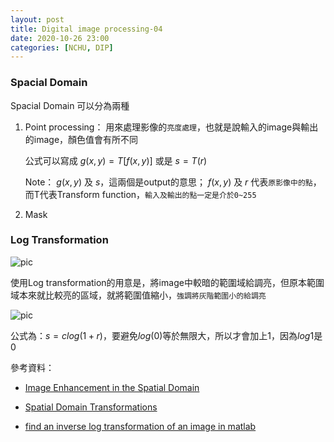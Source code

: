 ```yaml
---
layout: post    
title: Digital image processing-04
date: 2020-10-26 23:00
categories: [NCHU, DIP]
---
```


### Spacial Domain

Spacial Domain 可以分為兩種

1. Point processing： 用來處理影像的`亮度處理`，也就是說輸入的image與輸出的image，顏色值會有所不同

    公式可以寫成 $g(x,y) = T[f(x,y)]$ 或是 $s=T(r)$

    Note： $g(x,y)$ 及 $s$，這兩個是output的意思； $f(x,y)$ 及 $r$ 代表`原影像中的點`，而T代表Transform function，`輸入及輸出的點一定是介於0~255`

2. Mask


### Log Transformation

![pic](https://images1.programmersought.com/35/59/59a5c0ef406c13dc3e9e0aebe89e6733.JPEG)

使用Log transformation的用意是，將image中較暗的範圍域給調亮，但原本範圍域本來就比較亮的區域，就將範圍值縮小，`強調將灰階範圍小的給調亮`

![pic](https://i.stack.imgur.com/PTGm6.png)

公式為：$s=clog(1+r)$，要避免$log(0)$等於無限大，所以才會加上1，因為$log1$是0



參考資料：

- [Image Enhancement in the Spatial Domain](http://web.nchu.edu.tw/pweb/users/ykchan/lesson/7466.pdf)

- [Spatial Domain Transformations](http://dept.me.umn.edu/courses/me5286/vision/VisionNotes/2017/ME5286-Lecture4-2017-SpatialDomainTransformation.pdf)

- [find an inverse log transformation of an image in matlab](https://stackoverflow.com/questions/7781416/find-an-inverse-log-transformation-of-an-image-in-matlab)